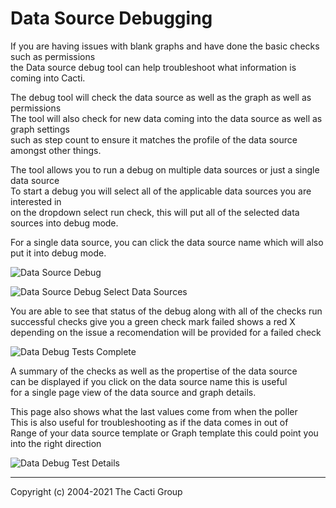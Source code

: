 # Data Source Debugging

If you are having issues with blank graphs and have done the basic checks such as permissions\
the Data source debug tool can help troubleshoot what information is coming into Cacti.
 
The debug tool will check the data source as well as the graph as well as permissions\
The tool will also check for new data coming into the data source as well as graph settings\
such as step count to ensure it matches the profile of the data source amongst other things.
 
The tool allows you to run a debug on multiple data sources or just a single data source\
To start a debug you will select all of the applicable data sources you are interested in\
on the dropdown select run check, this will put all of the selected data sources into debug mode.
 
For a single data source, you can click the data source name which will also put it into debug mode.

![Data Source Debug](images/data-debug.png)

![Data Source Debug Select Data Sources](images/data-debug1.png)

You are able to see that status of the debug along with all of the checks run \
successful checks give you a green check mark failed shows a red X\
depending on the issue a recomendation will be provided for a failed check

![Data Debug Tests Complete](images/data-debug3.png)

A summary of the checks as well as the propertise of the data source\
can be displayed if you click on the data source name this is useful\
for a single page view of the data source and graph details.

This page also shows what the last values come from when the poller\
This is also useful for troubleshooting as if the data comes in out of\
Range of your data source template or Graph template this could point you\
into the right direction


![Data Debug Test Details](images/data-debug4.png)

---
Copyright (c) 2004-2021 The Cacti Group
